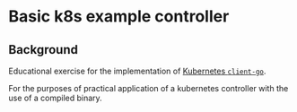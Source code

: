 # Basic k8s example controller

## Background

Educational exercise for the implementation of [Kubernetes `client-go`](https://github.com/kubernetes/client-go).

For the purposes of practical application of a kubernetes controller with the use of a compiled binary.
